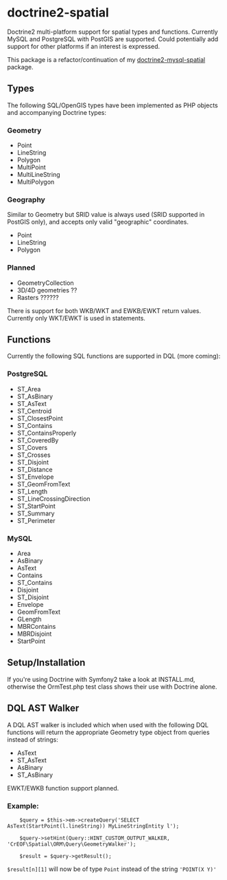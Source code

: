 # doctrine2-spatial

Doctrine2 multi-platform support for spatial types and functions. Currently MySQL and PostgreSQL with PostGIS are supported. Could potentially add support for other platforms if an interest is expressed.

This package is a refactor/continuation of my [doctrine2-mysql-spatial](https://github.com/djlambert/doctrine2-mysql-spatial) package.

## Types
The following SQL/OpenGIS types have been implemented as PHP objects and accompanying Doctrine types:

### Geometry
* Point
* LineString
* Polygon
* MultiPoint
* MultiLineString
* MultiPolygon

### Geography
Similar to Geometry but SRID value is always used (SRID supported in PostGIS only), and accepts only valid "geographic" coordinates.

* Point
* LineString
* Polygon

### Planned

* GeometryCollection
* 3D/4D geometries ??
* Rasters ??????

There is support for both WKB/WKT and EWKB/EWKT return values. Currently only WKT/EWKT is used in statements.

## Functions
Currently the following SQL functions are supported in DQL (more coming):

### PostgreSQL
* ST_Area
* ST_AsBinary
* ST_AsText
* ST_Centroid
* ST_ClosestPoint
* ST_Contains
* ST_ContainsProperly
* ST_CoveredBy
* ST_Covers
* ST_Crosses
* ST_Disjoint
* ST_Distance
* ST_Envelope
* ST_GeomFromText
* ST_Length
* ST_LineCrossingDirection
* ST_StartPoint
* ST_Summary
* ST_Perimeter

### MySQL
* Area
* AsBinary
* AsText
* Contains
* ST_Contains
* Disjoint
* ST_Disjoint
* Envelope
* GeomFromText
* GLength
* MBRContains
* MBRDisjoint
* StartPoint

## Setup/Installation

If you're using Doctrine with Symfony2 take a look at INSTALL.md, otherwise the OrmTest.php test class shows their use with Doctrine alone.

## DQL AST Walker
A DQL AST walker is included which when used with the following DQL functions will return the appropriate Geometry type object from queries instead of strings:

* AsText
* ST_AsText
* AsBinary
* ST_AsBinary

EWKT/EWKB function support planned.

### Example:
        $query = $this->em->createQuery('SELECT AsText(StartPoint(l.lineString)) MyLineStringEntity l');

        $query->setHint(Query::HINT_CUSTOM_OUTPUT_WALKER, 'CrEOF\Spatial\ORM\Query\GeometryWalker');

        $result = $query->getResult();

```$result[n][1]``` will now be of type ```Point``` instead of the string ```'POINT(X Y)'```

